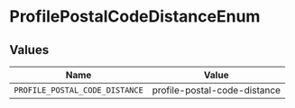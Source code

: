 # ProfilePostalCodeDistanceEnum


## Values

| Name                           | Value                          |
| ------------------------------ | ------------------------------ |
| `PROFILE_POSTAL_CODE_DISTANCE` | profile-postal-code-distance   |